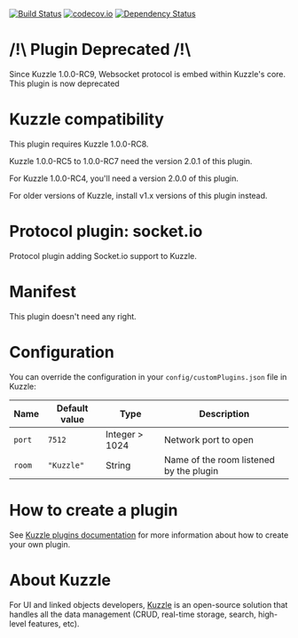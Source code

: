 [![Build Status](https://travis-ci.org/kuzzleio/kuzzle-plugin-socketio.svg?branch=master)](https://travis-ci.org/kuzzleio/kuzzle-plugin-socketio) [![codecov.io](http://codecov.io/github/kuzzleio/kuzzle-plugin-socketio/coverage.svg?branch=master)](http://codecov.io/github/kuzzleio/kuzzle?branch=master) [![Dependency Status](https://david-dm.org/kuzzleio/kuzzle-plugin-socketio.svg)](https://david-dm.org/kuzzleio/kuzzle-plugin-socketio)

# /!\ Plugin Deprecated /!\

Since Kuzzle 1.0.0-RC9, Websocket protocol is embed within Kuzzle's core.
This plugin is now deprecated

# Kuzzle compatibility

This plugin requires Kuzzle 1.0.0-RC8.

Kuzzle 1.0.0-RC5 to 1.0.0-RC7 need the version 2.0.1 of this plugin.

For Kuzzle 1.0.0-RC4, you'll need a version 2.0.0 of this plugin.

For older versions of Kuzzle, install v1.x versions of this plugin instead.

# Protocol plugin: socket.io

Protocol plugin adding Socket.io support to Kuzzle.

# Manifest

This plugin doesn't need any right.

# Configuration

You can override the configuration in your `config/customPlugins.json` file in Kuzzle:

| Name | Default value | Type | Description                 |
|------|---------------|-----------|-----------------------------|
| ``port`` | ``7512`` | Integer > 1024 | Network port to open |
| ``room`` | ``"Kuzzle"`` | String | Name of the room listened by the plugin |

# How to create a plugin

See [Kuzzle plugins documentation](http://kuzzle.io/guide/#plugins) for more information about how to create your own plugin.

# About Kuzzle

For UI and linked objects developers, [Kuzzle](https://kuzzle.io) is an open-source solution that handles all the data management
(CRUD, real-time storage, search, high-level features, etc).
